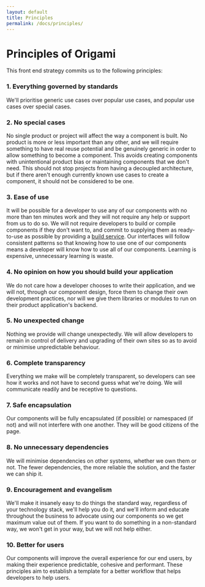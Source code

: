 ```yaml
---
layout: default
title: Principles
permalink: /docs/principles/
---
```


# Principles of Origami

This front end strategy commits us to the following principles:

### 1. Everything governed by standards

We'll prioritise generic use cases over popular use cases, and popular use cases over special cases.

### 2. No special cases

No single product or project will affect the way a component is built. No product is more or less important than any other, and we will require something to have real reuse potential and be genuinely generic in order to allow something to become a component.   This avoids creating components with unintentional product bias or maintaining components that we don't need.  This should not stop projects from having a decoupled architecture, but if there aren't enough currently known use cases to create a component, it should not be considered to be one.

### 3. Ease of use

It will be possible for a developer to use any of our components with no more than ten minutes work and they will not require any help or support from us to do so.  We will not require developers to build or compile components if they don't want to, and commit to supplying them as ready-to-use as possible by providing a [build service]({{site.baseurl}}/docs/build-service/).  Our interfaces will follow consistent patterns so that knowing how to use one of our components means a developer will know how to use all of our components.  Learning is expensive, unnecessary learning is waste.

### 4. No opinion on how you should build your application

We do not care how a developer chooses to write their application, and we will not, through our component design, force them to change their own development practices, nor will we give them libraries or modules to run on their product application's backend.

### 5. No unexpected change

Nothing we provide will change unexpectedly.  We will allow developers to remain in control of delivery and upgrading of their own sites so as to avoid or minimise unpredictable behaviour.

### 6. Complete transparency

Everything we make will be completely transparent, so developers can see how it works and not have to second guess what we're doing. We will communicate readily and be receptive to questions.

### 7. Safe encapsulation

Our components will be fully encapsulated (if possible) or namespaced (if not) and will not interfere with one another. They will be good citizens of the page.

### 8. No unnecessary dependencies

We will minimise dependencies on other systems, whether we own them or not.  The fewer dependencies, the more reliable the solution, and the faster we can ship it.

### 9. Encouragement and evangelism

We'll make it insanely easy to do things the standard way, regardless of your technology stack, we'll help you do it, and we'll inform and educate throughout the business to advocate using our components so we get maximum value out of them.  If you want to do something in a non-standard way, we won't get in your way, but we will not help either.

### 10. Better for users

Our components will improve the overall experience for our end users, by making their experience predictable, cohesive and performant. These principles aim to establish a template for a better workflow that helps developers to help users.
